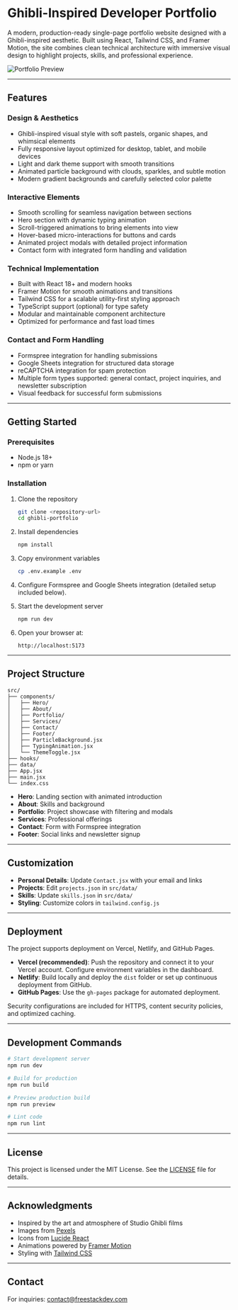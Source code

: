 # Ghibli-Inspired Developer Portfolio

A modern, production-ready single-page portfolio website designed with a Ghibli-inspired aesthetic. Built using React, Tailwind CSS, and Framer Motion, the site combines clean technical architecture with immersive visual design to highlight projects, skills, and professional experience.  

![Portfolio Preview](https://images.pexels.com/photos/1779487/pexels-photo-1779487.jpeg?auto=compress&cs=tinysrgb&w=800)

---

## Features

### Design & Aesthetics
- Ghibli-inspired visual style with soft pastels, organic shapes, and whimsical elements  
- Fully responsive layout optimized for desktop, tablet, and mobile devices  
- Light and dark theme support with smooth transitions  
- Animated particle background with clouds, sparkles, and subtle motion  
- Modern gradient backgrounds and carefully selected color palette  

### Interactive Elements
- Smooth scrolling for seamless navigation between sections  
- Hero section with dynamic typing animation  
- Scroll-triggered animations to bring elements into view  
- Hover-based micro-interactions for buttons and cards  
- Animated project modals with detailed project information  
- Contact form with integrated form handling and validation  

### Technical Implementation
- Built with React 18+ and modern hooks  
- Framer Motion for smooth animations and transitions  
- Tailwind CSS for a scalable utility-first styling approach  
- TypeScript support (optional) for type safety  
- Modular and maintainable component architecture  
- Optimized for performance and fast load times  

### Contact and Form Handling
- Formspree integration for handling submissions  
- Google Sheets integration for structured data storage  
- reCAPTCHA integration for spam protection  
- Multiple form types supported: general contact, project inquiries, and newsletter subscription  
- Visual feedback for successful form submissions  

---

## Getting Started

### Prerequisites
- Node.js 18+  
- npm or yarn  

### Installation

1. Clone the repository  
   ```bash
   git clone <repository-url>
   cd ghibli-portfolio
   ```

2. Install dependencies  
   ```bash
   npm install
   ```

3. Copy environment variables  
   ```bash
   cp .env.example .env
   ```

4. Configure Formspree and Google Sheets integration (detailed setup included below).  

5. Start the development server  
   ```bash
   npm run dev
   ```  

6. Open your browser at:  
   ```
   http://localhost:5173
   ```  

---

## Project Structure

```
src/
├── components/
│   ├── Hero/
│   ├── About/
│   ├── Portfolio/
│   ├── Services/
│   ├── Contact/
│   ├── Footer/
│   ├── ParticleBackground.jsx
│   ├── TypingAnimation.jsx
│   └── ThemeToggle.jsx
├── hooks/
├── data/
├── App.jsx
├── main.jsx
└── index.css
```

- **Hero**: Landing section with animated introduction  
- **About**: Skills and background  
- **Portfolio**: Project showcase with filtering and modals  
- **Services**: Professional offerings  
- **Contact**: Form with Formspree integration  
- **Footer**: Social links and newsletter signup  

---

## Customization

- **Personal Details**: Update `Contact.jsx` with your email and links  
- **Projects**: Edit `projects.json` in `src/data/`  
- **Skills**: Update `skills.json` in `src/data/`  
- **Styling**: Customize colors in `tailwind.config.js`  

---

## Deployment

The project supports deployment on Vercel, Netlify, and GitHub Pages.  

- **Vercel (recommended)**: Push the repository and connect it to your Vercel account. Configure environment variables in the dashboard.  
- **Netlify**: Build locally and deploy the `dist` folder or set up continuous deployment from GitHub.  
- **GitHub Pages**: Use the `gh-pages` package for automated deployment.  

Security configurations are included for HTTPS, content security policies, and optimized caching.  

---

## Development Commands

```bash
# Start development server
npm run dev

# Build for production
npm run build  

# Preview production build
npm run preview

# Lint code
npm run lint
```

---

## License

This project is licensed under the MIT License. See the [LICENSE](LICENSE) file for details.  

---

## Acknowledgments

- Inspired by the art and atmosphere of Studio Ghibli films  
- Images from [Pexels](https://pexels.com)  
- Icons from [Lucide React](https://lucide.dev)  
- Animations powered by [Framer Motion](https://framer.com/motion)  
- Styling with [Tailwind CSS](https://tailwindcss.com)  

---

## Contact

For inquiries: [contact@freestackdev.com](mailto:contact@freestackdev.com)  
